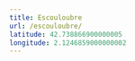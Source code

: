 ```yaml
---
title: Escouloubre
url: /escouloubre/
latitude: 42.738866900000005
longitude: 2.1246859000000002
---
```

